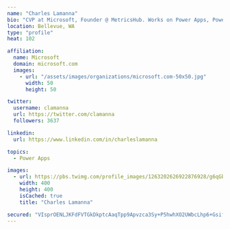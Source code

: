 ```yaml
---
name: "Charles Lamanna"
bio: "CVP at Microsoft, Founder @ MetricsHub. Works on Power Apps, Power Automate, Power Virtual Agent, Common Data Service and Dynamics 365."
location: Bellevue, WA
type: "profile"
heat: 102

affiliation:
  name: Microsoft
  domain: microsoft.com
  images:
    - url: "/assets/images/organizations/microsoft.com-50x50.jpg"
      width: 50
      height: 50

twitter:
  username: clamanna
  url: https://twitter.com/clamanna
  followers: 3637

linkedin:
  url: https://www.linkedin.com/in/charleslamanna

topics:
  - Power Apps

images:
  - url: https://pbs.twimg.com/profile_images/1263202626922876928/g6qGbHZ-_400x400.jpg
    width: 400
    height: 400
    isCached: true
    title: "Charles Lamanna"

secured: "VIsprOENLJKFdFVTGkDkptcAaqTpp9Apvzca3Sy+P5hwhXO2UWbcLhp6+Gsif9yHTRH6Eq3TIrfEpgxu5hV55Pytw/Z5FWB2X5cNG9W4ipEJ11zvkjIE9ETgbxEdjcPCmgbFOmySTR0E/lW8lWay0SUZhjyl1h9l4kkTdUyY+JcpbDCFE5XwROuyqlGixQL3D4DuTNOfYEnSLur3Dx9Qjby1YFxK5nAumDSWwetkp1CCOm6cvhSVHESxJD/GtQSb7o5X4h5i1StAs5dSfMERRggciEQES4LaARe7TX3jNjrDHaDj0GPKhJwqKGTjx3PhbfssQs0dwVY63eEwFNB9z4XDp1tde9a4Q0RKscUfrex9ba5gfDz4/lPMKWhs8Xd7oaYx3nUmQEyq7Wf8Yx4Rk/Kqf0K8gEw8CwmNmpF2dBY=;cav6EgEHF6/jAOJdPhzBug=="
---
```


